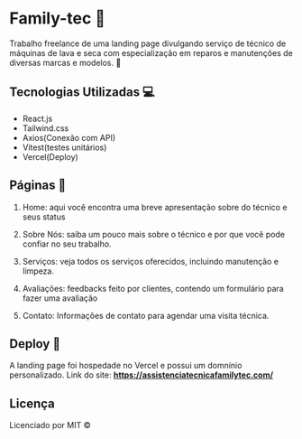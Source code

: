 # Family-tec 🔧

Trabalho freelance de uma landing page divulgando serviço de técnico de máquinas de lava e seca com especialização em reparos e manutenções de diversas marcas e modelos. 🚀

## Tecnologias Utilizadas 💻
- React.js
- Tailwind.css
- Axios(Conexão com API)
- Vitest(testes unitários)
- Vercel(Deploy)

## Páginas 📜

1. Home: aqui você encontra uma breve apresentação sobre do técnico e seus status

2. Sobre Nós: saiba um pouco mais sobre o técnico e por que você pode confiar no seu trabalho.

3. Serviços: veja todos os serviços oferecidos, incluindo manutenção e limpeza.

4. Avaliações: feedbacks feito por clientes, contendo um formulário para fazer uma avaliação

5. Contato: Informações de contato para agendar uma visita técnica.

## Deploy 🚀
A landing page foi hospedade no Vercel e possui um domnínio personalizado. 
Link do site: __https://assistenciatecnicafamilytec.com/__

## Licença
Licenciado por MIT ©️
